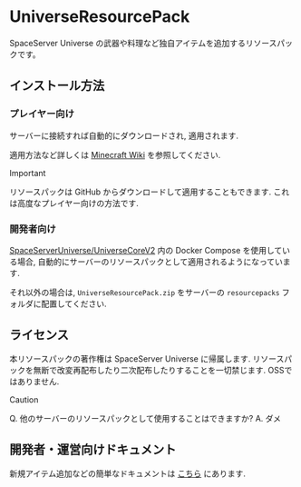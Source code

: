 # UniverseResourcePack

SpaceServer Universe の武器や料理など独自アイテムを追加するリソースパックです。

## インストール方法

### プレイヤー向け

サーバーに接続すれば自動的にダウンロードされ, 適用されます.

適用方法など詳しくは [Minecraft Wiki](https://ja.minecraft.wiki/w/%E3%83%AA%E3%82%BD%E3%83%BC%E3%82%B9%E3%83%91%E3%83%83%E3%82%AF_(Java_Edition)) を参照してください.

> [!IMPORTANT]
>
> リソースパックは GitHub からダウンロードして適用することもできます. これは高度なプレイヤー向けの方法です.

### 開発者向け

[SpaceServerUniverse/UniverseCoreV2](https://github.com/SpaceServerUniverse/UniverseCoreV2) 内の Docker Compose を使用している場合, 自動的にサーバーのリソースパックとして適用されるようになっています.

それ以外の場合は, `UniverseResourcePack.zip` をサーバーの `resourcepacks` フォルダに配置してください.

## ライセンス

本リソースパックの著作権は SpaceServer Universe に帰属します. リソースパックを無断で改変再配布したり二次配布したりすることを一切禁じます. OSSではありません.

> [!CAUTION]
>
> Q. 他のサーバーのリソースパックとして使用することはできますか?
> A. ダメ

## 開発者・運営向けドキュメント

新規アイテム追加などの簡単なドキュメントは [こちら]() にあります.
